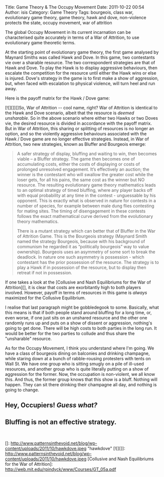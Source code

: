 Title: Game Theory & The Occupy Movement
Date: 2011-10-22 00:54
Author: isis
Category: Game Theory
Tags: bourgeois, class war, evolutionary game theory, game theory, hawk and dove, non-violence protects the state, occupy movement, war of attrition

The global Occupy Movement in its current incarnation can be
characterised quite accurately in terms of a War of Attrition, to use
evolutionary game theoretic terms.

At the starting point of evolutionary game theory, the first game
analysed by Maynard Smiths was called Hawk and Dove. In this game, two
contestants vie over a sharable resource. The two correspondent
strategies are that of Hawk and Dove. To play the Hawk is to display
aggressive behaviours, then escalate the competition for the resource
until either the Hawk wins or else is injured. Dove's strategy in the
game is to first make a show of aggression, but, when faced with
escalation to physical violence, will turn heel and run away.

Here is the payoff matrix for the Hawk / Dove game:

[![][]][]So, War of Attrition -- cool name, right? War of Attrition is
identical to the Hawk and Dove scenario, albeit that the resource is
*deemed unsharable*. So in the above scenario where either two Hawks or
two Doves vie, the desired resource is divided in accordance with the
payoff matrix. But in War of Attrition, this sharing or splitting of
resources is no longer an option, and so the violently aggressive
behaviours associated with the Hawk / Dove game are no longer effective
strategies. Instead, in War of Attrition, two new strategies, known as
Bluffer and Bourgeois emerge:

> A safer strategy of display, bluffing and waiting to win, then becomes
> viable – a Bluffer strategy. The game then becomes one of accumulating
> costs, either the costs of displaying or costs of prolonged unresolved
> engagement. It’s effectively an auction; the winner is the contestant
> who will swallow the greater cost while the loser gets, for all his
> pains, the same cost as the winner but NO resource. The resulting
> evolutionary game theory mathematics leads to an optimal strategy of
> timed bluffing, where any player backs off with equal probability at
> any time in the contest - unguessable by his opponent. This is exactly
> what is observed in nature for contests in a number of species, for
> example between male dung flies contesting for mating sites. The
> timing of disengagement in these contests follows the exact
> mathematical curve derived from the evolutionary theory mathematics.
>
> There is a mutant strategy which can better that of Bluffer in the War
> of Attrition Game. This is the Bourgeois strategy (Maynard Smith named
> the strategy Bourgeois, because with his background of communism he
> regarded it as “politically bourgeois” way to value ownership).
> Bourgeois uses an asymmetry of some sort to break the deadlock. In
> nature one such asymmetry is possession - which contestant has the
> prior possession of the resource. The strategy is to play a Hawk if in
> possession of the resource, but to display then retreat if not in
> possession.

If one takes a look at the [Collusive and Nash Equilibriums for the War
of Attrition][], it is clear that costs are exorbitantly high to both
players involved. However, payoff in terms of resources in this game is
*always* maximized for the Collusive Equilibrium.

I realise that last paragraph might be gobbledegook to some. Basically,
what this means is that if both people stand around bluffing for a long
time, or, even worse, if one just sits on an unshared resource and the
other one randomly runs up and puts on a show of dissent or aggression,
nothing's going to get done. There will be high costs to both parties in
the long run. It would be better for the two parties to collude and thus
share the "unsharable" resource.

As for the Occupy Movement, I think you understand where I'm going. We
have a class of bourgeois dining on balconies and drinking champagne,
while staring down at a bunch of rabble-rousing protesters with tents on
Wall St. We have one group who is sitting smugly on a pile of ill-used
resources, and another group who is quite literally putting on a show of
aggression for the former. Now, the occupation is non-violent, we all
know this. And thus, the former group knows that this show is a bluff.
Nothing will happen. They can sit there drinking their champagne all
day, and nothing is going to change.

Hey, Occupiers! *Guess what?*
-----------------------------

Bluffing is not an effective strategy.
--------------------------------------

 

  []: http://www.patternsinthevoid.net/blog/wp-content/uploads/2011/10/hawkdove.jpeg
    "hawkdove"
  [![][]]: http://www.patternsinthevoid.net/blog/wp-content/uploads/2011/10/hawkdove.jpeg
  [Collusive and Nash Equilibriums for the War of Attrition]: http://web.mit.edu/rpindyck/www/Courses/GT_05a.pdf
